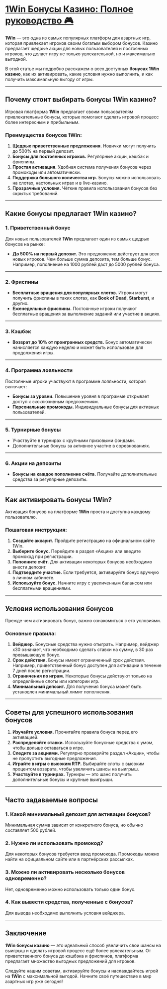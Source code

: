 # [1Win Бонусы Казино: Полное руководство 🎮](https://brandplay.link/9sD8CZLQ)

**1Win** — это одна из самых популярных платформ для азартных игр, которая привлекает игроков своим богатым выбором бонусов. Казино предлагает щедрые акции для новых пользователей и постоянных игроков, что делает игру не только увлекательной, но и максимально выгодной.

В этой статье мы подробно расскажем о всех доступных **бонусах 1Win казино**, как их активировать, какие условия нужно выполнить, и как получить максимальную выгоду от игры.

***

## Почему стоит выбирать бонусы 1Win казино?

Игровая платформа **1Win** предлагает своим пользователям привлекательные бонусы, которые помогают сделать игровой процесс более интересным и прибыльным.

### Преимущества бонусов 1Win:

1. **Щедрые приветственные предложения.**
   Новички могут получить до 500% на первый депозит.
2. **Бонусы для постоянных игроков.**
   Регулярные акции, кэшбэк и фриспины.
3. **Простая активация.**
   Удобная система получения бонусов через промокоды или автоматически.
4. **Поддержка большого количества игр.**
   Бонусы можно использовать на слотах, настольных играх и в live-казино.
5. **Прозрачные условия.**
   Чёткие правила использования бонусов без скрытых требований.

***

## Какие бонусы предлагает 1Win казино?

### 1. Приветственный бонус

Для новых пользователей **1Win** предлагает один из самых щедрых бонусов на рынке:

* **До 500% на первый депозит.**
  Это предложение действует для всех новых игроков. Чем больше сумма депозита, тем больше бонус. Например, пополнение на 1000 рублей даст до 5000 рублей бонуса.

***

### 2. Фриспины

* **Бесплатные вращения для популярных слотов.**
  Игроки могут получить фриспины в таких слотах, как **Book of Dead**, **Starburst**, и других.
* **Еженедельные фриспины.**
  Постоянные игроки получают бесплатные вращения за выполнение заданий или участие в акциях.

***

### 3. Кэшбэк

* **Возврат до 10% от проигранных средств.**
  Бонус автоматически начисляется каждую неделю и может быть использован для продолжения игры.

***

### 4. Программа лояльности

Постоянные игроки участвуют в программе лояльности, которая включает:

* **Бонусы за уровни.**
  Повышение уровня в программе открывает доступ к эксклюзивным предложениям.
* **Персональные промокоды.**
  Индивидуальные бонусы для активных пользователей.

***

### 5. Турнирные бонусы

* Участвуйте в турнирах с крупными призовыми фондами.
* Дополнительные бонусы за активное участие в соревнованиях.

***

### 6. Акции на депозиты

* **Бонусы на каждое пополнение счёта.**
  Получайте дополнительные средства за регулярные депозиты.

***

## Как активировать бонусы 1Win?

Активация бонусов на платформе **1Win** проста и доступна каждому пользователю.

### Пошаговая инструкция:

1. **Создайте аккаунт.**
   Пройдите регистрацию на официальном сайте 1Win.
2. **Выберите бонус.**
   Перейдите в раздел «Акции» или введите промокод при регистрации.
3. **Пополните счёт.**
   Для активации некоторых бонусов необходимо внести депозит.
4. **Подтвердите участие.**
   Если требуется, активируйте бонус вручную в личном кабинете.
5. **Используйте бонус.**
   Начните игру с увеличенным балансом или бесплатными вращениями.

***

## Условия использования бонусов

Прежде чем активировать бонус, важно ознакомиться с его условиями.

### Основные правила:

1. **Вейджер.**
   Бонусные средства нужно отыграть. Например, вейджер x30 означает, что необходимо сделать ставки на сумму, в 30 раз превышающую бонус.
2. **Срок действия.**
   Бонусы имеют ограниченный срок действия. Например, приветственный бонус доступен для активации в течение 7 дней после регистрации.
3. **Ограничения по играм.**
   Некоторые бонусы действуют только на определённые слоты или категории игр.
4. **Минимальный депозит.**
   Для получения бонуса может быть установлен минимальный лимит пополнения.

***

## Советы для успешного использования бонусов

1. **Изучайте условия.**
   Прочитайте правила бонуса перед его активацией.
2. **Распределяйте ставки.**
   Используйте бонусные средства с умом, чтобы дольше оставаться в игре.
3. **Следите за акциями.**
   Регулярно проверяйте раздел «Акции», чтобы не пропустить выгодные предложения.
4. **Играйте в игры с высоким RTP.**
   Выбирайте слоты с высоким процентом возврата, чтобы увеличить шансы на выигрыш.
5. **Участвуйте в турнирах.**
   Турниры — это шанс получить дополнительные бонусы и крупные выигрыши.

***

## Часто задаваемые вопросы

### 1. Какой минимальный депозит для активации бонусов?

Минимальная сумма зависит от конкретного бонуса, но обычно составляет 500 рублей.

### 2. Нужно ли использовать промокод?

Для некоторых бонусов требуется ввод промокода. Промокоды можно найти на официальном сайте или в партнёрских рассылках.

### 3. Можно ли активировать несколько бонусов одновременно?

Нет, одновременно можно использовать только один бонус.

### 4. Как вывести средства, полученные с бонусов?

Для вывода необходимо выполнить условия вейджера.

***

## Заключение

**1Win бонусы казино** — это идеальный способ увеличить свои шансы на выигрыш и сделать игровой процесс ещё более увлекательным. От приветственного бонуса до кэшбэка и фриспинов, платформа предлагает множество выгодных предложений для игроков.

Следуйте нашим советам, активируйте бонусы и наслаждайтесь игрой на **1Win** с максимальной выгодой. Начните своё путешествие в мир азартных игр уже сегодня!
